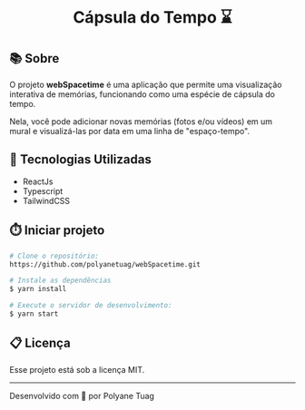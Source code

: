<h1 align="center">Cápsula do Tempo ⌛</h1>

## 📚 Sobre
O projeto **webSpacetime** é uma aplicação que permite uma visualização interativa de memórias, funcionando como uma espécie de cápsula do tempo.

Nela, você pode adicionar novas memórias (fotos e/ou vídeos) em um mural e visualizá-las por data em uma linha de "espaço-tempo".


## 🚀 Tecnologias Utilizadas
- ReactJs
- Typescript
- TailwindCSS
  

## ⏱️ Iniciar projeto

```bash
# Clone o repositório:
https://github.com/polyanetuag/webSpacetime.git

# Instale as dependências
$ yarn install

# Execute o servidor de desenvolvimento:
$ yarn start

```

## 📋 Licença
Esse projeto está sob a licença MIT. 

---

Desenvolvido com 💜 por Polyane Tuag


